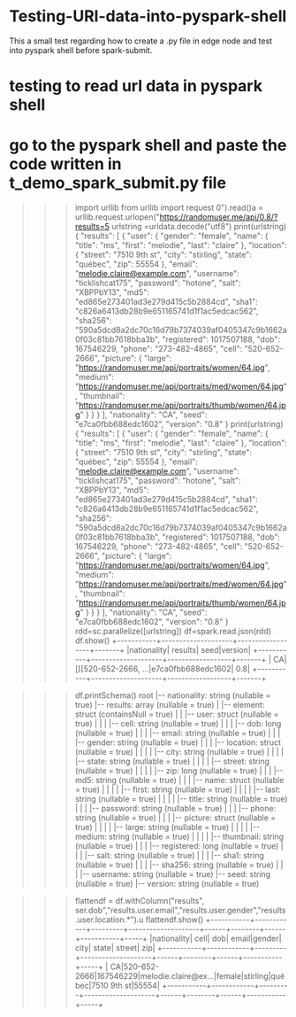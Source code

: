 # Testing-URl-data-into-pyspark-shell
This a small test regarding how to create a .py file in edge node and test into pyspark shell before spark-submit.
# testing to read url data in pyspark shell

# go to the pyspark shell and paste the code written in t_demo_spark_submit.py file 
>>> import urllib
>>> from urllib import request
0").read()a = urllib.request.urlopen("https://randomuser.me/api/0.8/?results=5
>>> urlstring =urldata.decode("utf8")
>>> print(urlstring)
{
    "results": [
        {
            "user": {
                "gender": "female",
                "name": {
                    "title": "ms",
                    "first": "melodie",
                    "last": "claire"
                },
                "location": {
                    "street": "7510 9th st",
                    "city": "stirling",
                    "state": "québec",
                    "zip": 55554
                },
                "email": "melodie.claire@example.com",
                "username": "ticklishcat175",
                "password": "hotone",
                "salt": "XBPPbY13",
                "md5": "ed865e273401ad3e279d415c5b2884cd",
                "sha1": "c826a6413db28b9e651165741d1f1ac5edcac562",
                "sha256": "590a5dcd8a2dc70c16d79b7374039af0405347c9b1662a0f03c81bb7618bba3b",
                "registered": 1017507188,
                "dob": 167546229,
                "phone": "273-482-4865",
                "cell": "520-652-2666",
                "picture": {
                    "large": "https://randomuser.me/api/portraits/women/64.jpg",
                    "medium": "https://randomuser.me/api/portraits/med/women/64.jpg",
                    "thumbnail": "https://randomuser.me/api/portraits/thumb/women/64.jpg"
                }
            }
        }
    ],
    "nationality": "CA",
    "seed": "e7ca0fbb688edc1602",
    "version": "0.8"
}
>>> print(urlstring)
{
    "results": [
        {
            "user": {
                "gender": "female",
                "name": {
                    "title": "ms",
                    "first": "melodie",
                    "last": "claire"
                },
                "location": {
                    "street": "7510 9th st",
                    "city": "stirling",
                    "state": "québec",
                    "zip": 55554
                },
                "email": "melodie.claire@example.com",
                "username": "ticklishcat175",
                "password": "hotone",
                "salt": "XBPPbY13",
                "md5": "ed865e273401ad3e279d415c5b2884cd",
                "sha1": "c826a6413db28b9e651165741d1f1ac5edcac562",
                "sha256": "590a5dcd8a2dc70c16d79b7374039af0405347c9b1662a0f03c81bb7618bba3b",
                "registered": 1017507188,
                "dob": 167546229,
                "phone": "273-482-4865",
                "cell": "520-652-2666",
                "picture": {
                    "large": "https://randomuser.me/api/portraits/women/64.jpg",
                    "medium": "https://randomuser.me/api/portraits/med/women/64.jpg",
                    "thumbnail": "https://randomuser.me/api/portraits/thumb/women/64.jpg"
                }
            }
        }
    ],
    "nationality": "CA",
    "seed": "e7ca0fbb688edc1602",
    "version": "0.8"
}
>>> rdd=sc.parallelize([urlstring])
>>> df=spark.read.json(rdd)
>>> df.show()
+-----------+--------------------+------------------+-------+
|nationality|             results|              seed|version|
+-----------+--------------------+------------------+-------+
|         CA|[[[520-652-2666, ...|e7ca0fbb688edc1602|    0.8|
+-----------+--------------------+------------------+-------+

>>> df.printSchema()
root
 |-- nationality: string (nullable = true)
 |-- results: array (nullable = true)
 |    |-- element: struct (containsNull = true)
 |    |    |-- user: struct (nullable = true)
 |    |    |    |-- cell: string (nullable = true)
 |    |    |    |-- dob: long (nullable = true)
 |    |    |    |-- email: string (nullable = true)
 |    |    |    |-- gender: string (nullable = true)
 |    |    |    |-- location: struct (nullable = true)
 |    |    |    |    |-- city: string (nullable = true)
 |    |    |    |    |-- state: string (nullable = true)
 |    |    |    |    |-- street: string (nullable = true)
 |    |    |    |    |-- zip: long (nullable = true)
 |    |    |    |-- md5: string (nullable = true)
 |    |    |    |-- name: struct (nullable = true)
 |    |    |    |    |-- first: string (nullable = true)
 |    |    |    |    |-- last: string (nullable = true)
 |    |    |    |    |-- title: string (nullable = true)
 |    |    |    |-- password: string (nullable = true)
 |    |    |    |-- phone: string (nullable = true)
 |    |    |    |-- picture: struct (nullable = true)
 |    |    |    |    |-- large: string (nullable = true)
 |    |    |    |    |-- medium: string (nullable = true)
 |    |    |    |    |-- thumbnail: string (nullable = true)
 |    |    |    |-- registered: long (nullable = true)
 |    |    |    |-- salt: string (nullable = true)
 |    |    |    |-- sha1: string (nullable = true)
 |    |    |    |-- sha256: string (nullable = true)
 |    |    |    |-- username: string (nullable = true)
 |-- seed: string (nullable = true)
 |-- version: string (nullable = true)

>>>
>>> flattendf = df.withColumn("results",
ser.dob","results.user.email","results.user.gender","results.user.location.*").u
>>> flattendf.show()
+-----------+------------+---------+--------------------+------+--------+------+-----------+-----+
|nationality|        cell|      dob|               email|gender|    city| state|     street|  zip|
+-----------+------------+---------+--------------------+------+--------+------+-----------+-----+
|         CA|520-652-2666|167546229|melodie.claire@ex...|female|stirling|québec|7510 9th st|55554|
+-----------+------------+---------+--------------------+------+--------+------+-----------+-----+
